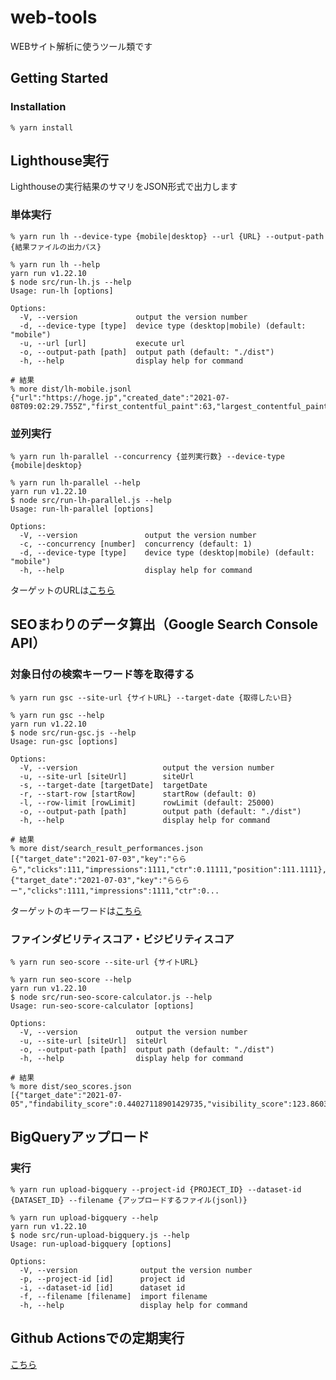 # web-tools

WEBサイト解析に使うツール類です

## Getting Started

### Installation

```shell
% yarn install
```

## Lighthouse実行

Lighthouseの実行結果のサマリをJSON形式で出力します

### 単体実行

```shell
% yarn run lh --device-type {mobile|desktop} --url {URL} --output-path {結果ファイルの出力パス}

% yarn run lh --help
yarn run v1.22.10
$ node src/run-lh.js --help
Usage: run-lh [options]

Options:
  -V, --version             output the version number
  -d, --device-type [type]  device type (desktop|mobile) (default: "mobile")
  -u, --url [url]           execute url
  -o, --output-path [path]  output path (default: "./dist")
  -h, --help                display help for command

# 結果
% more dist/lh-mobile.jsonl 
{"url":"https://hoge.jp","created_date":"2021-07-08T09:02:29.755Z","first_contentful_paint":63,"largest_contentful_paint":0,"first_meaningful_paint":34,"speed_index":5,"total_blocking_time":25,"max_potential_fid":20,"cumulative_layout_shift":100,"server_response_time":100,"interactive":23026,"mainthread_work_breakdown":5,"network_rtt":108,"layout_shift_elements":0,"long_tasks":20,"unsized_images":38,"render_blocking_resources":1,"unused_css_rules":74,"unused_javascript":0,"uses_responsive_images":38,"performance_budget_image":3384518,"performance_budget_script":1597717,"performance_budget_document":190438,"performance_budget_stylesheet":37130,"performance_budget_font":15980,"performance":29,"accessibility":77,"best_practices":67,"seo":100,"pwa":50}
```

### 並列実行

```shell
% yarn run lh-parallel --concurrency {並列実行数} --device-type {mobile|desktop}

% yarn run lh-parallel --help
yarn run v1.22.10
$ node src/run-lh-parallel.js --help
Usage: run-lh-parallel [options]

Options:
  -V, --version               output the version number
  -c, --concurrency [number]  concurrency (default: 1)
  -d, --device-type [type]    device type (desktop|mobile) (default: "mobile")
  -h, --help                  display help for command
```
ターゲットのURLは[こちら](https://github.com/itinao/web-tools/blob/main/target-urls.json)

## SEOまわりのデータ算出（Google Search Console API）

### 対象日付の検索キーワード等を取得する
```shell
% yarn run gsc --site-url {サイトURL} --target-date {取得したい日}

% yarn run gsc --help            
yarn run v1.22.10
$ node src/run-gsc.js --help
Usage: run-gsc [options]

Options:
  -V, --version                   output the version number
  -u, --site-url [siteUrl]        siteUrl
  -s, --target-date [targetDate]  targetDate
  -r, --start-row [startRow]      startRow (default: 0)
  -l, --row-limit [rowLimit]      rowLimit (default: 25000)
  -o, --output-path [path]        output path (default: "./dist")
  -h, --help                      display help for command

# 結果
% more dist/search_result_performances.json 
[{"target_date":"2021-07-03","key":"ららら","clicks":111,"impressions":1111,"ctr":0.11111,"position":111.1111},{"target_date":"2021-07-03","key":"らららー","clicks":1111,"impressions":1111,"ctr":0...
```
ターゲットのキーワードは[こちら](https://github.com/itinao/web-tools/blob/main/search_keywords.csv)

### ファインダビリティスコア・ビジビリティスコア

```shell
% yarn run seo-score --site-url {サイトURL}

% yarn run seo-score --help
yarn run v1.22.10
$ node src/run-seo-score-calculator.js --help
Usage: run-seo-score-calculator [options]

Options:
  -V, --version             output the version number
  -u, --site-url [siteUrl]  siteUrl
  -o, --output-path [path]  output path (default: "./dist")
  -h, --help                display help for command

# 結果
% more dist/seo_scores.json 
[{"target_date":"2021-07-05","findability_score":0.44027118901429735,"visibility_score":123.86039468762067}]
```

## BigQueryアップロード

### 実行
```shell
% yarn run upload-bigquery --project-id {PROJECT_ID} --dataset-id {DATASET_ID} --filename {アップロードするファイル(jsonl)}

% yarn run upload-bigquery --help
yarn run v1.22.10
$ node src/run-upload-bigquery.js --help
Usage: run-upload-bigquery [options]

Options:
  -V, --version              output the version number
  -p, --project-id [id]      project id
  -i, --dataset-id [id]      dataset id
  -f, --filename [filename]  import filename
  -h, --help                 display help for command
```

## Github Actionsでの定期実行
[こちら](https://github.com/itinao/web-tools/blob/main/.github/workflows/run-lighthouse-and-upload.yml)
